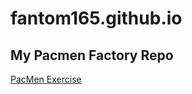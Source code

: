 # fantom165.github.io
## My Pacmen Factory Repo
<a href="https://fantom165.github.io/PacMen-Exercise/"> PacMen Exercise </a>
